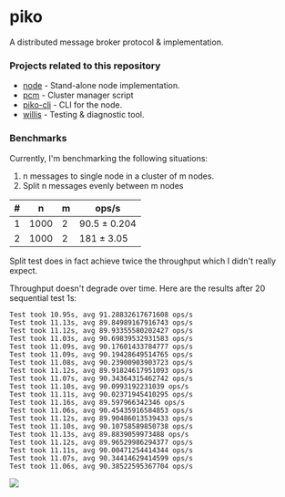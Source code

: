 # piko
A distributed message broker protocol &amp; implementation.

### Projects related to this repository 
* [node](./node) - Stand-alone node implementation.
* [pcm](https://github.com/lyuben-todorov/pcm) - Cluster manager script
* [piko-cli](https://github.com/lyuben-todorov/piko-cli) - CLI for the node.
* [willis](https://github.com/lyuben-todorov/willis) - Testing & diagnostic tool.

### Benchmarks
Currently, I'm benchmarking the following situations:
1. n messages to single node in a cluster of m nodes.
2. Split n messages evenly between m nodes

| # | n    | m     | ops/s        |
|---|------|-------|--------------|
| 1 | 1000 | 2     | 90.5 ± 0.204 |
| 2 | 1000 | 2     | 181 ± 3.05   |

Split test does in fact achieve twice the throughput which I didn't really expect.

Throughput doesn't degrade over time. Here are the results after 20 sequential test 1s:
```
Test took 10.95s, avg 91.28832617671608 ops/s
Test took 11.13s, avg 89.84989167916743 ops/s
Test took 11.12s, avg 89.93355580202427 ops/s
Test took 11.03s, avg 90.69839532931583 ops/s
Test took 11.09s, avg 90.17601433784777 ops/s
Test took 11.09s, avg 90.19428649514765 ops/s
Test took 11.08s, avg 90.23900903903723 ops/s
Test took 11.12s, avg 89.91824617951093 ops/s
Test took 11.07s, avg 90.34364315462742 ops/s
Test took 11.10s, avg 90.0993192231039 ops/s
Test took 11.11s, avg 90.02371945410295 ops/s
Test took 11.16s, avg 89.597966342346 ops/s
Test took 11.06s, avg 90.45435916584853 ops/s
Test took 11.12s, avg 89.90486013539433 ops/s
Test took 11.10s, avg 90.10758589850738 ops/s
Test took 11.13s, avg 89.8839059973488 ops/s
Test took 11.12s, avg 89.96529986294377 ops/s
Test took 11.11s, avg 90.00471254414344 ops/s
Test took 11.07s, avg 90.34414629414599 ops/s
Test took 11.06s, avg 90.38522595367704 ops/s
```
![](https://i.imgur.com/vJuGeOU.png)
